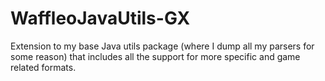 # WaffleoJavaUtils-GX
Extension to my base Java utils package (where I dump all my parsers for some reason) that includes all the support for more specific and game related formats.
